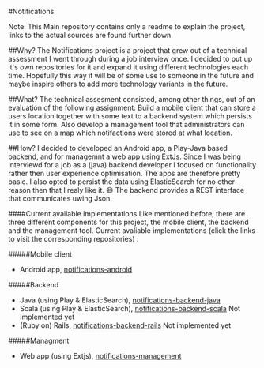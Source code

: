 
#Notifications

Note: This Main repository contains only a readme to explain the project, links to the actual sources are found further down.

##Why?
The Notifications project is a project that grew out of a technical assessment I went through during a job interview once.  I decided to put up it's own repositories for it and expand it using different technologies each time. Hopefully this way it will be of some use to someone in the future and maybe inspire others to add more technology variants in the future.

##What?
The technical assesment consisted, among other things, out of an evaluation of the following assignment:
Build a mobile client that can store a users location together with some text to a backend system which persists it in some form. Also develop a management tool that administrators can use to see on a map which notifactions were stored at what location.

##How?
I decided to developed an Android app, a  Play-Java based backend, and for managemnt a web app using ExtJs. Since I was being interviewd for a job as a (java) backend developer I focused on functionality rather then user experience optimisation. The apps are therefore pretty basic. I also opted to persist the data using ElasticSearch for no other reason then that I realy like it. :smile:
The backend provides a REST interface that communicates uwing Json.

####Current available implementations
Like mentioned before, there are three different components for this project, the mobile client, the backend and the management tool. Current avaliable implementations (click the links to visit the corresponding repositories) :

#####Mobile client 
- Android app, [notifications-android](https://github.com/jaccohuysmans/notifications-android)

#####Backend
- Java (using Play & ElasticSearch), [notifications-backend-java](https://github.com/jaccohuysmans/notifications-backend-java)
- Scala (using Play & ElasticSearch), [notifications-backend-scala](https://github.com/jaccohuysmans/notifications-backend-scala)  Not implemented yet
- (Ruby on) Rails, [notifications-backend-rails](https://github.com/jaccohuysmans/notifications-backend-rails)  Not implemented yet

#####Managment 
- Web app (using Extjs), [notifications-management](https://github.com/jaccohuysmans/notifications-management)


